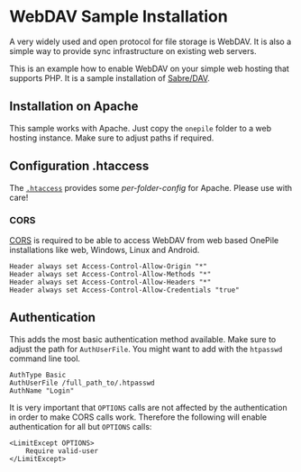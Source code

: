 # WebDAV Sample Installation

A very widely used and open protocol for file storage is WebDAV. It is also a simple way to provide sync infrastructure on existing web servers.

This is an example how to enable WebDAV on your simple web hosting that supports PHP. It is a sample installation of [Sabre/DAV](http://sabre.io/dav/install/).

## Installation on Apache

This sample works with Apache. Just copy the `onepile` folder to a web hosting instance. Make sure to adjust paths if required.

## Configuration .htaccess

The [`.htaccess`](./onepile/.htaccess) provides some *per-folder-config* for Apache. Please use with care!

### CORS

[CORS](https://developer.mozilla.org/de/docs/Web/HTTP/CORS) is required to be able to access WebDAV from web based OnePile installations like web, Windows, Linux and Android. 

```
Header always set Access-Control-Allow-Origin "*"
Header always set Access-Control-Allow-Methods "*"
Header always set Access-Control-Allow-Headers "*"
Header always set Access-Control-Allow-Credentials "true"
```

## Authentication

This adds the most basic authentication method available. Make sure to adjust the path for `AuthUserFile`. You might want to add with the `htpasswd` command line tool.

```
AuthType Basic
AuthUserFile /full_path_to/.htpasswd
AuthName "Login"
```

It is very important that `OPTIONS` calls are not affected by the authentication in order to make CORS calls work. Therefore the following will enable authentication for all but `OPTIONS` calls:

```
<LimitExcept OPTIONS>
    Require valid-user
</LimitExcept>
```